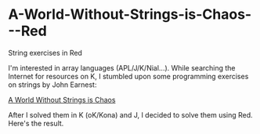# A-World-Without-Strings-is-Chaos---Red
String exercises in Red

I'm interested in array languages (APL/J/K/Nial...). While searching the Internet for resources on K, I stumbled upon some programming exercises on strings by John Earnest:

[A World Without Strings is Chaos](http://beyondloom.com/blog/strings.html)

After I solved them in K (oK/Kona) and J, I decided to solve them using Red. Here's the result.
